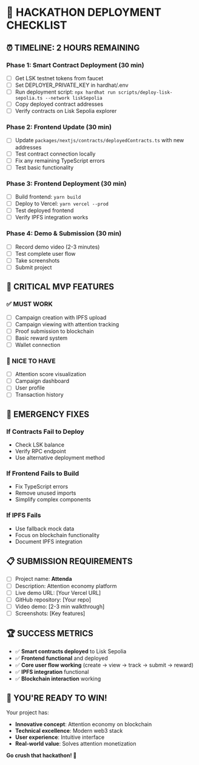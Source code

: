 # 🚨 **HACKATHON DEPLOYMENT CHECKLIST**

## ⏰ **TIMELINE: 2 HOURS REMAINING**

### **Phase 1: Smart Contract Deployment (30 min)**
- [ ] Get LSK testnet tokens from faucet
- [ ] Set DEPLOYER_PRIVATE_KEY in hardhat/.env
- [ ] Run deployment script: `npx hardhat run scripts/deploy-lisk-sepolia.ts --network liskSepolia`
- [ ] Copy deployed contract addresses
- [ ] Verify contracts on Lisk Sepolia explorer

### **Phase 2: Frontend Update (30 min)**
- [ ] Update `packages/nextjs/contracts/deployedContracts.ts` with new addresses
- [ ] Test contract connection locally
- [ ] Fix any remaining TypeScript errors
- [ ] Test basic functionality

### **Phase 3: Frontend Deployment (30 min)**
- [ ] Build frontend: `yarn build`
- [ ] Deploy to Vercel: `yarn vercel --prod`
- [ ] Test deployed frontend
- [ ] Verify IPFS integration works

### **Phase 4: Demo & Submission (30 min)**
- [ ] Record demo video (2-3 minutes)
- [ ] Test complete user flow
- [ ] Take screenshots
- [ ] Submit project

## 🎯 **CRITICAL MVP FEATURES**

### **✅ MUST WORK**
- [ ] Campaign creation with IPFS upload
- [ ] Campaign viewing with attention tracking
- [ ] Proof submission to blockchain
- [ ] Basic reward system
- [ ] Wallet connection

### **🎨 NICE TO HAVE**
- [ ] Attention score visualization
- [ ] Campaign dashboard
- [ ] User profile
- [ ] Transaction history

## 🚨 **EMERGENCY FIXES**

### **If Contracts Fail to Deploy**
- Check LSK balance
- Verify RPC endpoint
- Use alternative deployment method

### **If Frontend Fails to Build**
- Fix TypeScript errors
- Remove unused imports
- Simplify complex components

### **If IPFS Fails**
- Use fallback mock data
- Focus on blockchain functionality
- Document IPFS integration

## 📋 **SUBMISSION REQUIREMENTS**

- [ ] Project name: **Attenda**
- [ ] Description: Attention economy platform
- [ ] Live demo URL: [Your Vercel URL]
- [ ] GitHub repository: [Your repo]
- [ ] Video demo: [2-3 min walkthrough]
- [ ] Screenshots: [Key features]

## 🏆 **SUCCESS METRICS**

- ✅ **Smart contracts deployed** to Lisk Sepolia
- ✅ **Frontend functional** and deployed
- ✅ **Core user flow working** (create → view → track → submit → reward)
- ✅ **IPFS integration** functional
- ✅ **Blockchain interaction** working

## 🎉 **YOU'RE READY TO WIN!**

Your project has:
- **Innovative concept**: Attention economy on blockchain
- **Technical excellence**: Modern web3 stack
- **User experience**: Intuitive interface
- **Real-world value**: Solves attention monetization

**Go crush that hackathon! 🚀**

